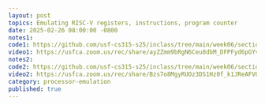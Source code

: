 ```yaml
---
layout: post
topics: Emulating RISC-V registers, instructions, program counter
date: 2025-02-26 08:00:00 -0800
notes1: 
code1: https://github.com/usf-cs315-s25/inclass/tree/main/week06/section01/emu
video1: https://usfca.zoom.us/rec/share/ayZZmm9bRgN6Ceu8dbM_DFPFyd6pGYvlntw3pIz674dDjqPg1ShrB6z4JQCOZEhq.EF3BjtnGr1EYj-lJ
notes2: 
code2: https://github.com/usf-cs315-s25/inclass/tree/main/week06/section02/emu
video2: https://usfca.zoom.us/rec/share/Bzs7o8MgyRUOz3DS1Hz0f_k1JReAFVOPIDD1c1DE7f9WL3v7CrnaxlW60hRIF3vJ.SLwPLM5i_h22Cahy
category: processor-emulation
published: true
---
```

